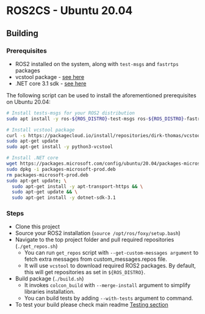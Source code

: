# ROS2CS - Ubuntu 20.04

## Building

### Prerequisites

- ROS2 installed on the system, along with `test-msgs` and `fastrtps` packages
- vcstool package - [see here](https://github.com/dirk-thomas/vcstool)
- .NET core 3.1 sdk - [see here](https://www.microsoft.com/net/learn/get-started)

The following script can be used to install the aforementioned prerequisites on Ubuntu 20.04:

```bash
# Install tests-msgs for your ROS2 distribution
sudo apt install -y ros-${ROS_DISTRO}-test-msgs ros-${ROS_DISTRO}-fastrtps ros-${ROS_DISTRO}-rmw-fastrtps-cpp

# Install vcstool package
curl -s https://packagecloud.io/install/repositories/dirk-thomas/vcstool/script.deb.sh | sudo bash
sudo apt-get update
sudo apt-get install -y python3-vcstool

# Install .NET core
wget https://packages.microsoft.com/config/ubuntu/20.04/packages-microsoft-prod.deb -O packages-microsoft-prod.deb
sudo dpkg -i packages-microsoft-prod.deb
rm packages-microsoft-prod.deb
sudo apt-get update; \
  sudo apt-get install -y apt-transport-https && \
  sudo apt-get update && \
  sudo apt-get install -y dotnet-sdk-3.1
```

### Steps

- Clone this project
- Source your ROS2 installation (`source /opt/ros/foxy/setup.bash`)
- Navigate to the top project folder and pull required repositories (`./get_repos.sh`)
  - You can run `get_repos` script with `--get-custom-messages argument` to fetch extra messages from custom_messages.repos file.
  - It will use `vcstool` to download required ROS2 packages. By default, this will get repositories as set in `${ROS_DISTRO}`.
- Build package (`./build.sh`)
  - It invokes `colcon_build` with `--merge-install` argument to simplify libraries installation.
  - You can build tests by adding `--with-tests` argument to command.
- To test your build please check main readme [Testing section](README.md#testing)
